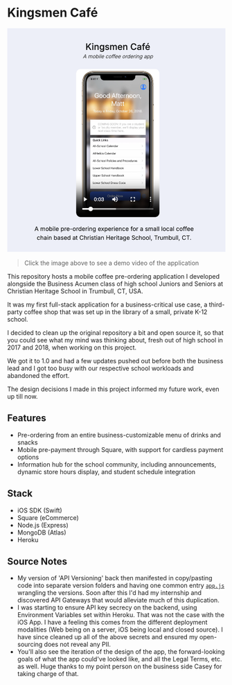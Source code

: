# Kingsmen Café

[![image](image.png)](https://mattwyskiel.com/portfolio)

> Click the image above to see a demo video of the application

This repository hosts a mobile coffee pre-ordering application I developed alongside the Business Acumen class of high school Juniors and Seniors at Christian Heritage School in Trumbull, CT, USA.

It was my first full-stack application for a business-critical use case, a third-party coffee shop that was set up in the library of a small, private K-12 school.

I decided to clean up the original repository a bit and open source it, so that you could see what my mind was thinking about, fresh out of high school in 2017 and 2018, when working on this project.

We got it to 1.0 and had a few updates pushed out before both the business lead and I got too busy with our respective school workloads and abandoned the effort.

The design decisions I made in this project informed my future work, even up till now.

## Features

- Pre-ordering from an entire business-customizable menu of drinks and snacks
- Mobile pre-payment through Square, with support for cardless payment options
- Information hub for the school community, including announcements, dynamic store hours display, and student schedule integration

## Stack

- iOS SDK (Swift)
- Square (eCommerce)
- Node.js (Express)
- MongoDB (Atlas)
- Heroku

## Source Notes

- My version of 'API Versioning' back then manifested in copy/pasting code into separate version folders and having one common entry [`app.js`](./backend/app.js) wrangling the versions. Soon after this I'd had my internship and discovered API Gateways that would alleviate much of this duplication.
- I was starting to ensure API key secrecy on the backend, using Environment Variables set within Heroku. That was not the case with the iOS App. I have a feeling this comes from the different deployment modalities (Web being on a server, iOS being local and closed source). I have since cleaned up all of the above secrets and ensured my open-sourcing does not reveal any PII.
- You'll also see the iteration of the design of the app, the forward-looking goals of what the app could've looked like, and all the Legal Terms, etc. as well. Huge thanks to my point person on the business side Casey for taking charge of that.
